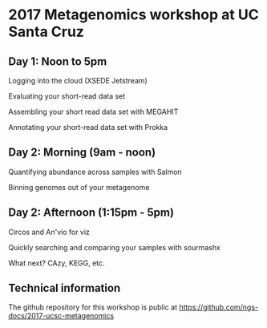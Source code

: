 # 2017 Metagenomics workshop at UC Santa Cruz

## Day 1: Noon to 5pm

Logging into the cloud (XSEDE Jetstream)

Evaluating your short-read data set

Assembling your short read data set with MEGAHIT

Annotating your short-read data set with Prokka

## Day 2: Morning (9am - noon)

Quantifying abundance across samples with Salmon

Binning genomes out of your metagenome

## Day 2: Afternoon (1:15pm - 5pm)

Circos and An'vio for viz

Quickly searching and comparing your samples with sourmashx

What next? CAzy, KEGG, etc.

<!-- See [the complete table of contents](toc.html) -->

## Technical information

The github repository for this workshop is public at
https://github.com/ngs-docs/2017-ucsc-metagenomics
